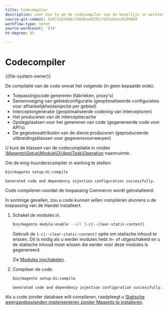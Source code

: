 ```yaml
---
title: Codecompiler
description: Leer hoe te om de codecompiler van de bevellijn in werking te stellen.
source-git-commit: 5e072a87480c326d6ae9235cf425e63ec9199684
workflow-type: tm+mt
source-wordcount: '174'
ht-degree: 0%

---
```



# Codecompiler

{{file-system-owner}}

De compilatie van de code omvat het volgende (in geen bepaalde orde):

- Toepassingscode genereren (fabrieken, proxy&#39;s)
- Samenvoeging van gebiedconfiguratie (geoptimaliseerde configuraties voor afhankelijkheidsinjectie per gebied)
- Interceptorgeneratie (geoptimaliseerde codering van interceptoren)
- Het produceren van de interceptiecache
- Opslagplaatsen voor het genereren van code (gegenereerde code voor API&#39;s)
- De gegevensattributen van de dienst produceren (geproduceerde uitbreidingsklassen voor gegevensvoorwerpen)

U kunt de klassen van de codecompilatie in vinden [\Magento\Setup\Module\Di\App\Task\Operation][operation] naamruimte.

Om de enig-huurderscompiler in werking te stellen:

```bash
bin/magento setup:di:compile
```

```terminal
Generated code and dependency injection configuration successfully.
```

Code compileren voordat de toepassing Commerce wordt geïnstalleerd:

In sommige gevallen, zou u code kunnen willen compileren alvorens u de toepassing van de Handel installeert.

1. Schakel de modules in.

   ```bash
   bin/magento module:enable --all [-c|--clear-static-content]
   ```

   Gebruik de `[-c|--clear-static-content]` optie om statische inhoud te wissen. Dit is nodig als u eerder modules hebt in- of uitgeschakeld en u de statische inhoud moet wissen die eerder voor deze modules is gegenereerd.

   Zie [Modules inschakelen](../../installation/tutorials/manage-modules.md).

1. Compileer de code.

   ```bash
   bin/magento setup:di:compile
   ```

   ```terminal
   Generated code and dependency injection configuration successfully.
   ```

Als u code zonder database wilt compileren, raadpleegt u [Statische weergavebestanden implementeren zonder Magento te installeren](../cli/static-view-file-deployment.md).

<!-- link definitions -->

[operation]: https://github.com/magento/magento2/blob/2.4/setup/src/Magento/Setup/Module/Di/App/Task/Operation
